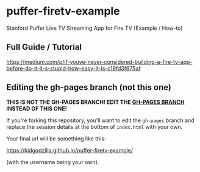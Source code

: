 # puffer-firetv-example
Stanford Puffer Live TV Streaming App for Fire TV (Example / How-to)

## Full Guide / Tutorial

https://medium.com/p/if-youve-never-considered-building-a-fire-tv-app-before-do-it-it-s-stupid-how-easy-it-is-c19fd3f675af

## Editing the gh-pages branch (not this one)

**THIS IS NOT THE GH-PAGES BRANCH! EDIT THE [GH-PAGES BRANCH](../../tree/gh-pages) INSTEAD OF THIS ONE!**

If you're forking this repository, you'll want to edit the `gh-pages` branch and replace the session details at the bottom of `index.html` with your own.

Your final url will be something like this:

https://kidgodzilla.github.io/puffer-firetv-example/

(with the username being your own).
